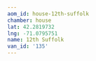 ```yaml
---
aom_id: house-12th-suffolk
chamber: house
lat: 42.2819732
lng: -71.0795751
name: 12th Suffolk
van_id: '135'
---
```

